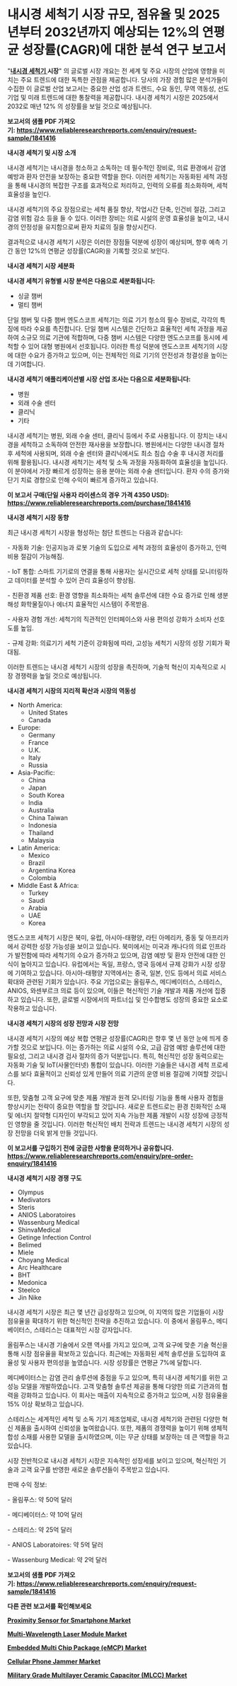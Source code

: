 <p><h1>내시경 세척기 시장 규모, 점유율 및 2025년부터 2032년까지 예상되는 12%의 연평균 성장률(CAGR)에 대한 분석 연구 보고서</h1></p><p>"<strong><a href="https://www.reliableresearchreports.com/endoscope-washer-r1841416?utm_campaign=106&utm_medium=7&utm_source=Github&utm_content=ia&utm_term=13022025&utm_id=endoscope-washer">내시경 세척기&nbsp;</a></strong><strong>시장</strong>" 의 글로벌 시장 개요는 전 세계 및 주요 시장의 산업에 영향을 미치는 주요 트렌드에 대한 독특한 관점을 제공합니다. 당사의 가장 경험 많은 분석가들이 수집한 이 글로벌 산업 보고서는 중요한 산업 성과 트렌드, 수요 동인, 무역 역동성, 선도 기업 및 미래 트렌드에 대한 통찰력을 제공합니다. 내시경 세척기 시장은 2025에서 2032로 매년 12% 의 성장률을 보일 것으로 예상됩니다.&nbsp;</p>
<p><strong>보고서의 샘플 PDF 가져오기:&nbsp;<a href="https://www.reliableresearchreports.com/enquiry/request-sample/1841416?utm_campaign=106&utm_medium=7&utm_source=Github&utm_content=ia&utm_term=13022025&utm_id=endoscope-washer">https://www.reliableresearchreports.com/enquiry/request-sample/1841416</a></strong></p>
<p><strong>내시경 세척기 및 시장 소개</strong></p>
<p><p>내시경 세척기는 내시경을 청소하고 소독하는 데 필수적인 장비로, 의료 환경에서 감염 예방과 환자 안전을 보장하는 중요한 역할을 한다. 이러한 세척기는 자동화된 세척 과정을 통해 내시경의 복잡한 구조를 효과적으로 처리하고, 인력의 오류를 최소화하며, 세척 효율성을 높인다. </p><p>내시경 세척기의 주요 장점으로는 세척 품질 향상, 작업시간 단축, 인건비 절감, 그리고 감염 위험 감소 등을 들 수 있다. 이러한 장비는 의료 시설의 운영 효율성을 높이고, 내시경의 안정성을 유지함으로써 환자 치료의 질을 향상시킨다. </p><p>결과적으로 내시경 세척기 시장은 이러한 장점들 덕분에 성장이 예상되며, 향후 예측 기간 동안 12%의 연평균 성장률(CAGR)을 기록할 것으로 보인다.</p></p>
<p><strong>내시경 세척기 시장 세분화</strong></p>
<p><strong>내시경 세척기 유형별 시장 분석은 다음으로 세분화됩니다:</strong></p>
<p><ul><li>싱글 챔버</li><li>멀티 챔버</li></ul></p>
<p><p>단일 챔버 및 다중 챔버 엔도스코프 세척기는 의료 기기 청소의 필수 장비로, 각각의 특징에 따라 수요를 촉진합니다. 단일 챔버 시스템은 간단하고 효율적인 세척 과정을 제공하여 소규모 의료 기관에 적합하며, 다중 챔버 시스템은 다양한 엔도스코프를 동시에 세척할 수 있어 대형 병원에서 선호됩니다. 이러한 특성 덕분에 엔도스코프 세척기의 시장에 대한 수요가 증가하고 있으며, 이는 전체적인 의료 기기의 안전성과 청결성을 높이는 데 기여합니다.</p></p>
<p><strong>내시경 세척기 애플리케이션별 시장 산업 조사는 다음으로 세분화됩니다:</strong></p>
<p><ul><li>병원</li><li>외래 수술 센터</li><li>클리닉</li><li>기타</li></ul></p>
<p><p>내시경 세척기는 병원, 외래 수술 센터, 클리닉 등에서 주로 사용됩니다. 이 장치는 내시경을 세척하고 소독하여 안전한 재사용을 보장합니다. 병원에서는 다양한 내시경 절차 후 세척에 사용되며, 외래 수술 센터와 클리닉에서도 최소 침습 수술 후 내시경 처리를 위해 활용됩니다. 내시경 세척기는 세척 및 소독 과정을 자동화하여 효율성을 높입니다. 이 분야에서 가장 빠르게 성장하는 응용 분야는 외래 수술 센터입니다. 환자 수의 증가와 단기 치료 경향으로 인해 수익이 빠르게 증가하고 있습니다.</p></p>
<p><strong>이 보고서 구매(단일 사용자 라이센스의 경우 가격 4350 USD): <a href="https://www.reliableresearchreports.com/purchase/1841416?utm_campaign=106&utm_medium=7&utm_source=Github&utm_content=ia&utm_term=13022025&utm_id=endoscope-washer">https://www.reliableresearchreports.com/purchase/1841416</a></strong></p>
<p><strong>내시경 세척기 시장 동향</strong></p>
<p><p>최근 내시경 세척기 시장을 형성하는 첨단 트렌드는 다음과 같습니다:</p><p>- 자동화 기술: 인공지능과 로봇 기술의 도입으로 세척 과정의 효율성이 증가하고, 인력 비용 절감이 가능해짐.</p><p>- IoT 통합: 스마트 기기로의 연결을 통해 사용자는 실시간으로 세척 상태를 모니터링하고 데이터를 분석할 수 있어 관리 효율성이 향상됨.</p><p>- 친환경 제품 선호: 환경 영향을 최소화하는 세척 솔루션에 대한 수요 증가로 인해 생분해성 화학물질이나 에너지 효율적인 시스템이 주목받음.</p><p>- 사용자 경험 개선: 세척기의 직관적인 인터페이스와 사용 편의성 강화가 소비자 선호도를 높임.</p><p>- 규제 강화: 의료기기 세척 기준이 강화됨에 따라, 고성능 세척기 시장의 성장 기회가 확대됨.</p><p>이러한 트렌드는 내시경 세척기 시장의 성장을 촉진하며, 기술적 혁신이 지속적으로 시장 경쟁력을 높일 것으로 예상됩니다.</p></p>
<p><strong>내시경 세척기 시장의 지리적 확산과 시장의 역동성</strong></p>
<p><ul>
    <li>
        North America:
        <ul>
            <li>United States</li>
            <li>Canada</li>
        </ul>
    </li>
    <li>
        Europe:
        <ul>
            <li>Germany</li>
            <li>France</li>
            <li>U.K.</li>
            <li>Italy</li>
            <li>Russia</li>
        </ul>
    </li>
    <li>
        Asia-Pacific:
        <ul>
            <li>China</li>
            <li>Japan</li>
            <li>South Korea</li>
            <li>India</li>
            <li>Australia</li>
            <li>China Taiwan</li>
            <li>Indonesia</li>
            <li>Thailand</li>
            <li>Malaysia</li>
        </ul>
    </li>
    <li>
        Latin America:
        <ul>
            <li>Mexico</li>
            <li>Brazil</li>
            <li>Argentina Korea</li>
            <li>Colombia</li>
        </ul>
    </li>
    <li>
        Middle East & Africa:
        <ul>
            <li>Turkey</li>
            <li>Saudi</li>
            <li>Arabia</li>
            <li>UAE</li>
            <li>Korea</li>
        </ul>
    </li>
    </ul></p>
<p><p>엔도스코프 세척기 시장은 북미, 유럽, 아시아-태평양, 라틴 아메리카, 중동 및 아프리카에서 강력한 성장 가능성을 보이고 있습니다. 북미에서는 미국과 캐나다의 의료 인프라가 발전함에 따라 세척기의 수요가 증가하고 있으며, 감염 예방 및 환자 안전에 대한 인식이 높아지고 있습니다. 유럽에서는 독일, 프랑스, 영국 등에서 규제 강화가 시장 성장에 기여하고 있습니다. 아시아-태평양 지역에서는 중국, 일본, 인도 등에서 의료 서비스 확대와 관련된 기회가 있습니다. 주요 기업으로는 올림푸스, 메디베이터스, 스테리스, ANIOS, 와센부르크 의료 등이 있으며, 이들은 혁신적인 기술 개발과 제품 개선에 집중하고 있습니다. 또한, 글로벌 시장에서의 파트너십 및 인수합병도 성장의 중요한 요소로 작용하고 있습니다.</p></p>
<p><strong>내시경 세척기 시장의 성장 전망과 시장 전망</strong></p>
<p><p>내시경 세척기 시장의 예상 복합 연평균 성장률(CAGR)은 향후 몇 년 동안 눈에 띄게 증가할 것으로 보입니다. 이는 증가하는 의료 시설의 수요, 고급 감염 예방 솔루션에 대한 필요성, 그리고 내시경 검사 절차의 증가 덕분입니다. 특히, 혁신적인 성장 동력으로는 자동화 기술 및 IoT(사물인터넷) 통합이 있습니다. 이러한 기술들은 내시경 세척 프로세스를 보다 효율적이고 신뢰성 있게 만들어 의료 기관의 운영 비용 절감에 기여할 것입니다.</p><p>또한, 맞춤형 고객 요구에 맞춘 제품 개발과 원격 모니터링 기능을 통해 사용자 경험을 향상시키는 전략이 중요한 역할을 할 것입니다. 새로운 트렌드로는 환경 친화적인 소재 및 에너지 절약형 디자인이 부각되고 있어 지속 가능한 제품 개발이 시장 성장에 긍정적인 영향을 줄 것입니다. 이러한 혁신적인 배치 전략과 트렌드는 내시경 세척기 시장의 성장 전망을 더욱 밝게 만들 것입니다.</p></p>
<p><strong>이 보고서를 구입하기 전에 궁금한 사항을 문의하거나 공유합니다. <a href="https://www.reliableresearchreports.com/enquiry/pre-order-enquiry/1841416?utm_campaign=106&utm_medium=7&utm_source=Github&utm_content=ia&utm_term=13022025&utm_id=endoscope-washer">https://www.reliableresearchreports.com/enquiry/pre-order-enquiry/1841416</a></strong></p>
<p><strong>내시경 세척기 시장 경쟁 구도</strong></p>
<p><ul><li>Olympus</li><li>Medivators</li><li>Steris</li><li>ANIOS Laboratoires</li><li>Wassenburg Medical</li><li>ShinvaMedical</li><li>Getinge Infection Control</li><li>Belimed</li><li>Miele</li><li>Choyang Medical</li><li>Arc Healthcare</li><li>BHT</li><li>Medonica</li><li>Steelco</li><li>Jin Nike</li></ul></p>
<p><p>내시경 세척기 시장은 최근 몇 년간 급성장하고 있으며, 이 지역의 많은 기업들이 시장 점유율을 확대하기 위한 혁신적인 전략을 추진하고 있습니다. 이 중에서 올림푸스, 메디베이터스, 스테리스는 대표적인 시장 강자입니다.</p><p>올림푸스는 내시경 기술에서 오랜 역사를 가지고 있으며, 고객 요구에 맞춘 기술 혁신을 통해 시장 점유율을 확보하고 있습니다. 최근에는 자동화된 세척 솔루션을 도입하여 효율성 및 사용자 편의성을 높였습니다. 시장 성장률은 연평균 7%에 달합니다.</p><p>메디베이터스는 감염 관리 솔루션에 중점을 두고 있으며, 특히 내시경 세척기를 위한 고성능 모델을 개발하였습니다. 고객 맞춤형 솔루션 제공을 통해 다양한 의료 기관과의 협력을 강화하고 있습니다. 이 회사는 매출이 지속적으로 증가하고 있으며, 시장 점유율을 15% 이상 확보하고 있습니다.</p><p>스테리스는 세계적인 세척 및 소독 기기 제조업체로, 내시경 세척기와 관련된 다양한 혁신 제품을 출시하여 신뢰성을 높여왔습니다. 또한, 제품의 경쟁력을 높이기 위해 생체적합성 소재를 사용한 모델을 출시하였으며, 이는 무균 상태를 보장하는 데 큰 역할을 하고 있습니다.</p><p>시장 전반적으로 내시경 세척기 시장은 지속적인 성장세를 보이고 있으며, 혁신적인 기술과 고객 요구를 반영한 새로운 솔루션들이 주목받고 있습니다.</p><p>판매 수익 정보:</p><p>- 올림푸스: 약 50억 달러</p><p>- 메디베이터스: 약 10억 달러</p><p>- 스테리스: 약 25억 달러</p><p>- ANIOS Laboratoires: 약 5억 달러</p><p>- Wassenburg Medical: 약 2억 달러</p></p>
<p><strong>보고서의 샘플 PDF 가져오기:&nbsp;<a href="https://www.reliableresearchreports.com/enquiry/request-sample/1841416?utm_campaign=106&utm_medium=7&utm_source=Github&utm_content=ia&utm_term=13022025&utm_id=endoscope-washer">https://www.reliableresearchreports.com/enquiry/request-sample/1841416</a></strong></p>
<p><strong></strong></p>
<p><strong></strong></p>
<p><strong></strong></p>
<p><strong></strong></p>
<p><strong>다른 관련 보고서를 확인해보세요</strong></p>
<p><strong><p><a href="https://github.com/saroarmaicky/Market-Research-Report-List-1/blob/main/proximity-sensor-for-smartphone-market.md?utm_campaign=106&utm_medium=7&utm_source=Github&utm_content=ia&utm_term=13022025&utm_id=endoscope-washer">Proximity Sensor for Smartphone Market</a></p><p><a href="https://github.com/saoutiguarro/Market-Research-Report-List-1/blob/main/multi-wavelength-laser-module-market.md?utm_campaign=106&utm_medium=7&utm_source=Github&utm_content=ia&utm_term=13022025&utm_id=endoscope-washer">Multi-Wavelength Laser Module Market</a></p><p><a href="https://github.com/klaassenmackenzie6/Market-Research-Report-List-1/blob/main/embedded-multi-chip-package-emcp-market.md?utm_campaign=106&utm_medium=7&utm_source=Github&utm_content=ia&utm_term=13022025&utm_id=endoscope-washer">Embedded Multi Chip Package (eMCP) Market</a></p><p><a href="https://github.com/jenithschijf/Market-Research-Report-List-1/blob/main/cellular-phone-jammer-market.md?utm_campaign=106&utm_medium=7&utm_source=Github&utm_content=ia&utm_term=13022025&utm_id=endoscope-washer">Cellular Phone Jammer Market</a></p><p><a href="https://github.com/ahamdyzabira4/Market-Research-Report-List-1/blob/main/military-grade-multilayer-ceramic-capacitor-mlcc-market.md?utm_campaign=106&utm_medium=7&utm_source=Github&utm_content=ia&utm_term=13022025&utm_id=endoscope-washer">Military Grade Multilayer Ceramic Capacitor (MLCC) Market</a></p></strong></p>
<p></p>